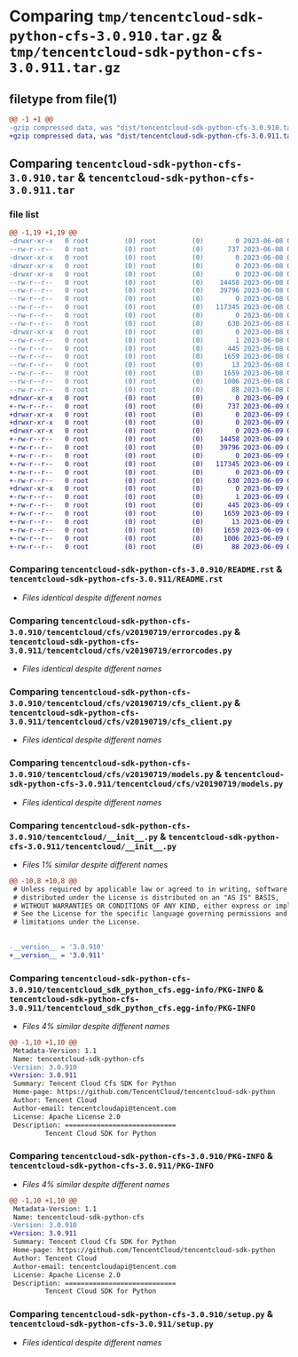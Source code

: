 # Comparing `tmp/tencentcloud-sdk-python-cfs-3.0.910.tar.gz` & `tmp/tencentcloud-sdk-python-cfs-3.0.911.tar.gz`

## filetype from file(1)

```diff
@@ -1 +1 @@
-gzip compressed data, was "dist/tencentcloud-sdk-python-cfs-3.0.910.tar", last modified: Thu Jun  8 09:05:44 2023, max compression
+gzip compressed data, was "dist/tencentcloud-sdk-python-cfs-3.0.911.tar", last modified: Fri Jun  9 02:14:50 2023, max compression
```

## Comparing `tencentcloud-sdk-python-cfs-3.0.910.tar` & `tencentcloud-sdk-python-cfs-3.0.911.tar`

### file list

```diff
@@ -1,19 +1,19 @@
-drwxr-xr-x   0 root         (0) root         (0)        0 2023-06-08 09:05:44.000000 tencentcloud-sdk-python-cfs-3.0.910/
--rw-r--r--   0 root         (0) root         (0)      737 2023-06-08 09:05:44.000000 tencentcloud-sdk-python-cfs-3.0.910/README.rst
-drwxr-xr-x   0 root         (0) root         (0)        0 2023-06-08 09:05:44.000000 tencentcloud-sdk-python-cfs-3.0.910/tencentcloud/
-drwxr-xr-x   0 root         (0) root         (0)        0 2023-06-08 09:05:44.000000 tencentcloud-sdk-python-cfs-3.0.910/tencentcloud/cfs/
-drwxr-xr-x   0 root         (0) root         (0)        0 2023-06-08 09:05:44.000000 tencentcloud-sdk-python-cfs-3.0.910/tencentcloud/cfs/v20190719/
--rw-r--r--   0 root         (0) root         (0)    14458 2023-06-08 09:05:44.000000 tencentcloud-sdk-python-cfs-3.0.910/tencentcloud/cfs/v20190719/errorcodes.py
--rw-r--r--   0 root         (0) root         (0)    39796 2023-06-08 09:05:44.000000 tencentcloud-sdk-python-cfs-3.0.910/tencentcloud/cfs/v20190719/cfs_client.py
--rw-r--r--   0 root         (0) root         (0)        0 2023-06-08 09:05:44.000000 tencentcloud-sdk-python-cfs-3.0.910/tencentcloud/cfs/v20190719/__init__.py
--rw-r--r--   0 root         (0) root         (0)   117345 2023-06-08 09:05:44.000000 tencentcloud-sdk-python-cfs-3.0.910/tencentcloud/cfs/v20190719/models.py
--rw-r--r--   0 root         (0) root         (0)        0 2023-06-08 09:05:44.000000 tencentcloud-sdk-python-cfs-3.0.910/tencentcloud/cfs/__init__.py
--rw-r--r--   0 root         (0) root         (0)      630 2023-06-08 09:05:44.000000 tencentcloud-sdk-python-cfs-3.0.910/tencentcloud/__init__.py
-drwxr-xr-x   0 root         (0) root         (0)        0 2023-06-08 09:05:44.000000 tencentcloud-sdk-python-cfs-3.0.910/tencentcloud_sdk_python_cfs.egg-info/
--rw-r--r--   0 root         (0) root         (0)        1 2023-06-08 09:05:44.000000 tencentcloud-sdk-python-cfs-3.0.910/tencentcloud_sdk_python_cfs.egg-info/dependency_links.txt
--rw-r--r--   0 root         (0) root         (0)      445 2023-06-08 09:05:44.000000 tencentcloud-sdk-python-cfs-3.0.910/tencentcloud_sdk_python_cfs.egg-info/SOURCES.txt
--rw-r--r--   0 root         (0) root         (0)     1659 2023-06-08 09:05:44.000000 tencentcloud-sdk-python-cfs-3.0.910/tencentcloud_sdk_python_cfs.egg-info/PKG-INFO
--rw-r--r--   0 root         (0) root         (0)       13 2023-06-08 09:05:44.000000 tencentcloud-sdk-python-cfs-3.0.910/tencentcloud_sdk_python_cfs.egg-info/top_level.txt
--rw-r--r--   0 root         (0) root         (0)     1659 2023-06-08 09:05:44.000000 tencentcloud-sdk-python-cfs-3.0.910/PKG-INFO
--rw-r--r--   0 root         (0) root         (0)     1006 2023-06-08 09:05:44.000000 tencentcloud-sdk-python-cfs-3.0.910/setup.py
--rw-r--r--   0 root         (0) root         (0)       88 2023-06-08 09:05:44.000000 tencentcloud-sdk-python-cfs-3.0.910/setup.cfg
+drwxr-xr-x   0 root         (0) root         (0)        0 2023-06-09 02:14:50.000000 tencentcloud-sdk-python-cfs-3.0.911/
+-rw-r--r--   0 root         (0) root         (0)      737 2023-06-09 02:14:49.000000 tencentcloud-sdk-python-cfs-3.0.911/README.rst
+drwxr-xr-x   0 root         (0) root         (0)        0 2023-06-09 02:14:50.000000 tencentcloud-sdk-python-cfs-3.0.911/tencentcloud/
+drwxr-xr-x   0 root         (0) root         (0)        0 2023-06-09 02:14:50.000000 tencentcloud-sdk-python-cfs-3.0.911/tencentcloud/cfs/
+drwxr-xr-x   0 root         (0) root         (0)        0 2023-06-09 02:14:50.000000 tencentcloud-sdk-python-cfs-3.0.911/tencentcloud/cfs/v20190719/
+-rw-r--r--   0 root         (0) root         (0)    14458 2023-06-09 02:14:49.000000 tencentcloud-sdk-python-cfs-3.0.911/tencentcloud/cfs/v20190719/errorcodes.py
+-rw-r--r--   0 root         (0) root         (0)    39796 2023-06-09 02:14:49.000000 tencentcloud-sdk-python-cfs-3.0.911/tencentcloud/cfs/v20190719/cfs_client.py
+-rw-r--r--   0 root         (0) root         (0)        0 2023-06-09 02:14:49.000000 tencentcloud-sdk-python-cfs-3.0.911/tencentcloud/cfs/v20190719/__init__.py
+-rw-r--r--   0 root         (0) root         (0)   117345 2023-06-09 02:14:49.000000 tencentcloud-sdk-python-cfs-3.0.911/tencentcloud/cfs/v20190719/models.py
+-rw-r--r--   0 root         (0) root         (0)        0 2023-06-09 02:14:49.000000 tencentcloud-sdk-python-cfs-3.0.911/tencentcloud/cfs/__init__.py
+-rw-r--r--   0 root         (0) root         (0)      630 2023-06-09 02:14:49.000000 tencentcloud-sdk-python-cfs-3.0.911/tencentcloud/__init__.py
+drwxr-xr-x   0 root         (0) root         (0)        0 2023-06-09 02:14:50.000000 tencentcloud-sdk-python-cfs-3.0.911/tencentcloud_sdk_python_cfs.egg-info/
+-rw-r--r--   0 root         (0) root         (0)        1 2023-06-09 02:14:50.000000 tencentcloud-sdk-python-cfs-3.0.911/tencentcloud_sdk_python_cfs.egg-info/dependency_links.txt
+-rw-r--r--   0 root         (0) root         (0)      445 2023-06-09 02:14:50.000000 tencentcloud-sdk-python-cfs-3.0.911/tencentcloud_sdk_python_cfs.egg-info/SOURCES.txt
+-rw-r--r--   0 root         (0) root         (0)     1659 2023-06-09 02:14:50.000000 tencentcloud-sdk-python-cfs-3.0.911/tencentcloud_sdk_python_cfs.egg-info/PKG-INFO
+-rw-r--r--   0 root         (0) root         (0)       13 2023-06-09 02:14:50.000000 tencentcloud-sdk-python-cfs-3.0.911/tencentcloud_sdk_python_cfs.egg-info/top_level.txt
+-rw-r--r--   0 root         (0) root         (0)     1659 2023-06-09 02:14:50.000000 tencentcloud-sdk-python-cfs-3.0.911/PKG-INFO
+-rw-r--r--   0 root         (0) root         (0)     1006 2023-06-09 02:14:49.000000 tencentcloud-sdk-python-cfs-3.0.911/setup.py
+-rw-r--r--   0 root         (0) root         (0)       88 2023-06-09 02:14:50.000000 tencentcloud-sdk-python-cfs-3.0.911/setup.cfg
```

### Comparing `tencentcloud-sdk-python-cfs-3.0.910/README.rst` & `tencentcloud-sdk-python-cfs-3.0.911/README.rst`

 * *Files identical despite different names*

### Comparing `tencentcloud-sdk-python-cfs-3.0.910/tencentcloud/cfs/v20190719/errorcodes.py` & `tencentcloud-sdk-python-cfs-3.0.911/tencentcloud/cfs/v20190719/errorcodes.py`

 * *Files identical despite different names*

### Comparing `tencentcloud-sdk-python-cfs-3.0.910/tencentcloud/cfs/v20190719/cfs_client.py` & `tencentcloud-sdk-python-cfs-3.0.911/tencentcloud/cfs/v20190719/cfs_client.py`

 * *Files identical despite different names*

### Comparing `tencentcloud-sdk-python-cfs-3.0.910/tencentcloud/cfs/v20190719/models.py` & `tencentcloud-sdk-python-cfs-3.0.911/tencentcloud/cfs/v20190719/models.py`

 * *Files identical despite different names*

### Comparing `tencentcloud-sdk-python-cfs-3.0.910/tencentcloud/__init__.py` & `tencentcloud-sdk-python-cfs-3.0.911/tencentcloud/__init__.py`

 * *Files 1% similar despite different names*

```diff
@@ -10,8 +10,8 @@
 # Unless required by applicable law or agreed to in writing, software
 # distributed under the License is distributed on an "AS IS" BASIS,
 # WITHOUT WARRANTIES OR CONDITIONS OF ANY KIND, either express or implied.
 # See the License for the specific language governing permissions and
 # limitations under the License.
 
 
-__version__ = '3.0.910'
+__version__ = '3.0.911'
```

### Comparing `tencentcloud-sdk-python-cfs-3.0.910/tencentcloud_sdk_python_cfs.egg-info/PKG-INFO` & `tencentcloud-sdk-python-cfs-3.0.911/tencentcloud_sdk_python_cfs.egg-info/PKG-INFO`

 * *Files 4% similar despite different names*

```diff
@@ -1,10 +1,10 @@
 Metadata-Version: 1.1
 Name: tencentcloud-sdk-python-cfs
-Version: 3.0.910
+Version: 3.0.911
 Summary: Tencent Cloud Cfs SDK for Python
 Home-page: https://github.com/TencentCloud/tencentcloud-sdk-python
 Author: Tencent Cloud
 Author-email: tencentcloudapi@tencent.com
 License: Apache License 2.0
 Description: ============================
         Tencent Cloud SDK for Python
```

### Comparing `tencentcloud-sdk-python-cfs-3.0.910/PKG-INFO` & `tencentcloud-sdk-python-cfs-3.0.911/PKG-INFO`

 * *Files 4% similar despite different names*

```diff
@@ -1,10 +1,10 @@
 Metadata-Version: 1.1
 Name: tencentcloud-sdk-python-cfs
-Version: 3.0.910
+Version: 3.0.911
 Summary: Tencent Cloud Cfs SDK for Python
 Home-page: https://github.com/TencentCloud/tencentcloud-sdk-python
 Author: Tencent Cloud
 Author-email: tencentcloudapi@tencent.com
 License: Apache License 2.0
 Description: ============================
         Tencent Cloud SDK for Python
```

### Comparing `tencentcloud-sdk-python-cfs-3.0.910/setup.py` & `tencentcloud-sdk-python-cfs-3.0.911/setup.py`

 * *Files identical despite different names*

